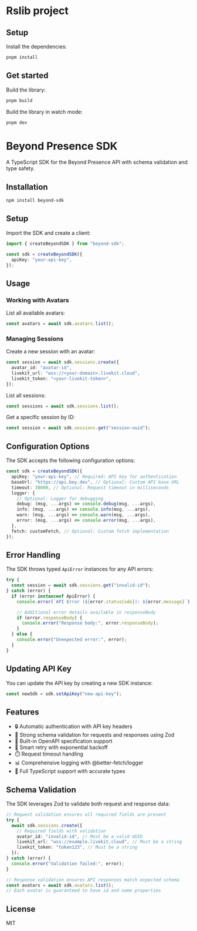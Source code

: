 # Rslib project

## Setup

Install the dependencies:

```bash
pnpm install
```

## Get started

Build the library:

```bash
pnpm build
```

Build the library in watch mode:

```bash
pnpm dev
```

# Beyond Presence SDK

A TypeScript SDK for the Beyond Presence API with schema validation and type safety.

## Installation

```bash
npm install beyond-sdk
```

## Setup

Import the SDK and create a client:

```typescript
import { createBeyondSDK } from "beyond-sdk";

const sdk = createBeyondSDK({
  apiKey: "your-api-key",
});
```

## Usage

### Working with Avatars

List all available avatars:

```typescript
const avatars = await sdk.avatars.list();
```

### Managing Sessions

Create a new session with an avatar:

```typescript
const session = await sdk.sessions.create({
  avatar_id: "avatar-id",
  livekit_url: "wss://<your-domain>.livekit.cloud",
  livekit_token: "<your-livekit-token>",
});
```

List all sessions:

```typescript
const sessions = await sdk.sessions.list();
```

Get a specific session by ID:

```typescript
const session = await sdk.sessions.get("session-uuid");
```

## Configuration Options

The SDK accepts the following configuration options:

```typescript
const sdk = createBeyondSDK({
  apiKey: "your-api-key", // Required: API key for authentication
  baseUrl: "https://api.bey.dev", // Optional: Custom API base URL
  timeout: 30000, // Optional: Request timeout in milliseconds
  logger: {
    // Optional: Logger for debugging
    debug: (msg, ...args) => console.debug(msg, ...args),
    info: (msg, ...args) => console.info(msg, ...args),
    warn: (msg, ...args) => console.warn(msg, ...args),
    error: (msg, ...args) => console.error(msg, ...args),
  },
  fetch: customFetch, // Optional: Custom fetch implementation
});
```

## Error Handling

The SDK throws typed `ApiError` instances for any API errors:

```typescript
try {
  const session = await sdk.sessions.get("invalid-id");
} catch (error) {
  if (error instanceof ApiError) {
    console.error(`API Error (${error.statusCode}): ${error.message}`);

    // Additional error details available in responseBody
    if (error.responseBody) {
      console.error("Response body:", error.responseBody);
    }
  } else {
    console.error("Unexpected error:", error);
  }
}
```

## Updating API Key

You can update the API key by creating a new SDK instance:

```typescript
const newSdk = sdk.setApiKey("new-api-key");
```

## Features

- 🔒 Automatic authentication with API key headers
- 🧩 Strong schema validation for requests and responses using Zod
- 📑 Built-in OpenAPI specification support
- 🔄 Smart retry with exponential backoff
- ⏱️ Request timeout handling
- 📊 Comprehensive logging with @better-fetch/logger
- 💪 Full TypeScript support with accurate types

## Schema Validation

The SDK leverages Zod to validate both request and response data:

```typescript
// Request validation ensures all required fields are present
try {
  await sdk.sessions.create({
    // Required fields with validation
    avatar_id: "invalid-id", // Must be a valid UUID
    livekit_url: "wss://example.livekit.cloud", // Must be a string
    livekit_token: "token123", // Must be a string
  });
} catch (error) {
  console.error("Validation failed:", error);
}

// Response validation ensures API responses match expected schema
const avatars = await sdk.avatars.list();
// Each avatar is guaranteed to have id and name properties
```

## License

MIT

